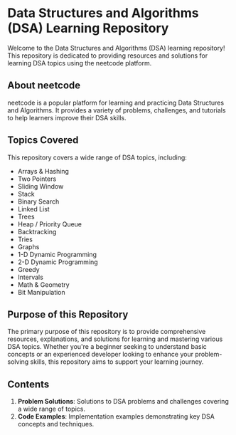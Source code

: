# Data Structures and Algorithms (DSA) Learning Repository

Welcome to the Data Structures and Algorithms (DSA) learning repository! This repository is dedicated to providing resources and solutions for learning DSA topics using the neetcode platform.

## About neetcode
neetcode is a popular platform for learning and practicing Data Structures and Algorithms. It provides a variety of problems, challenges, and tutorials to help learners improve their DSA skills.

## Topics Covered
This repository covers a wide range of DSA topics, including:

- Arrays & Hashing
- Two Pointers
- Sliding Window
- Stack
- Binary Search
- Linked List
- Trees
- Heap / Priority Queue
- Backtracking
- Tries
- Graphs
- 1-D Dynamic Programming
- 2-D Dynamic Programming
- Greedy
- Intervals
- Math & Geometry
- Bit Manipulation

## Purpose of this Repository
The primary purpose of this repository is to provide comprehensive resources, explanations, and solutions for learning and mastering various DSA topics. Whether you're a beginner seeking to understand basic concepts or an experienced developer looking to enhance your problem-solving skills, this repository aims to support your learning journey.

## Contents
1. **Problem Solutions**: Solutions to DSA problems and challenges covering a wide range of topics.
2. **Code Examples**: Implementation examples demonstrating key DSA concepts and techniques.

